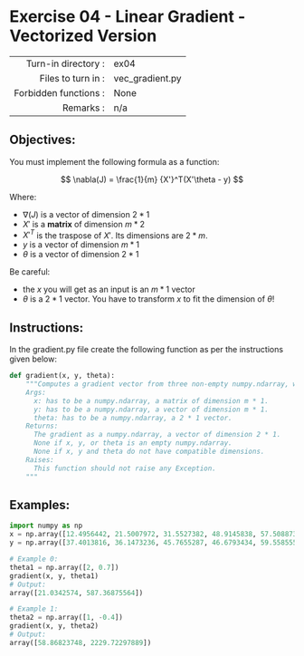 # Exercise 04 - Linear Gradient - Vectorized Version

|                         |                    |
| -----------------------:| ------------------ |
|   Turn-in directory :   |  ex04              |
|   Files to turn in :    |  vec_gradient.py   |
|   Forbidden functions : |  None              |
|   Remarks :             |  n/a               |

## Objectives:

You must implement the following formula as a function:    

$$
\nabla(J) = \frac{1}{m} {X'}^T(X'\theta - y)
$$  

Where:  
- $\nabla(J)$ is a vector of dimension $2 * 1$
- $X'$ is a **matrix** of dimension $m * 2$ 
- ${X'}^T$ is the traspose of $X'$. Its dimensions are $2 * m$.
- $y$ is a vector of dimension $m * 1$
- $\theta$ is a vector of dimension $2 * 1$ 
  
Be careful: 
- the $x$ you will get as an input is an $m * 1$ vector 
- $\theta$ is a $2 * 1$ vector. You have to transform $x$ to fit the dimension of $\theta$!

## Instructions:
In the gradient.py file create the following function as per the instructions given below:
```python
def gradient(x, y, theta):
    """Computes a gradient vector from three non-empty numpy.ndarray, without any for loop. The three arrays must have compatible dimensions.
    Args:
      x: has to be a numpy.ndarray, a matrix of dimension m * 1.
      y: has to be a numpy.ndarray, a vector of dimension m * 1.
      theta: has to be a numpy.ndarray, a 2 * 1 vector.
    Returns:
      The gradient as a numpy.ndarray, a vector of dimension 2 * 1.
      None if x, y, or theta is an empty numpy.ndarray.
      None if x, y and theta do not have compatible dimensions.
    Raises:
      This function should not raise any Exception.
    """
```

## Examples:
```python
import numpy as np
x = np.array([12.4956442, 21.5007972, 31.5527382, 48.9145838, 57.5088733])
y = np.array([37.4013816, 36.1473236, 45.7655287, 46.6793434, 59.5585554])

# Example 0:
theta1 = np.array([2, 0.7])
gradient(x, y, theta1)
# Output:
array([21.0342574, 587.36875564])

# Example 1:
theta2 = np.array([1, -0.4])
gradient(x, y, theta2)
# Output:
array([58.86823748, 2229.72297889])
```
